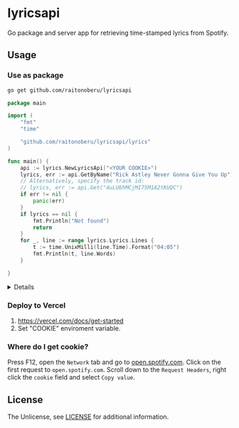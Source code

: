 # lyricsapi
Go package and server app for retrieving time-stamped lyrics from Spotify.

## Usage

### Use as package

```bash
go get github.com/raitonoberu/lyricsapi
```

```go
package main

import (
	"fmt"
	"time"

	"github.com/raitonoberu/lyricsapi/lyrics"
)

func main() {
	api := lyrics.NewLyricsApi("<YOUR COOKIE>")
	lyrics, err := api.GetByName("Rick Astley Never Gonna Give You Up")
	// Alternatively, specify the track id:
	// lyrics, err := api.Get("4uLU6hMCjMI75M1A2tKUQC")
	if err != nil {
		panic(err)
	}
	if lyrics == nil {
		fmt.Println("Not found")
		return
	}
	for _, line := range lyrics.Lyrics.Lines {
		t := time.UnixMilli(line.Time).Format("04:05")
		fmt.Println(t, line.Words)
	}

}
```
<details>

```
00:19 We're no strangers to love
00:23 You know the rules and so do I
00:28 A full commitment's what I'm thinking of
00:32 You wouldn't get this from any other guy
00:36 I just wanna tell you how I'm feeling
00:41 Gotta make you understand
00:44 Never gonna give you up
00:46 Never gonna let you down
00:48 Never gonna run around and desert you
00:52 Never gonna make you cry
00:54 Never gonna say goodbye
00:56 Never gonna tell a lie and hurt you
01:02 We've known each other for so long
01:06 Your heart's been aching but you're too shy to say it
01:10 Inside we both know what's been going on
01:14 We know the game and we're gonna play it
01:18 And if you ask me how I'm feeling
01:23 Don't tell me you're too blind to see
01:26 Never gonna give you up
01:28 Never gonna let you down
01:30 Never gonna run around and desert you
01:34 Never gonna make you cry
01:36 Never gonna say goodbye
01:39 Never gonna tell a lie and hurt you
01:43 Never gonna give you up
01:45 Never gonna let you down
01:47 Never gonna run around and desert you
01:51 Never gonna make you cry
01:53 Never gonna say goodbye
01:56 Never gonna tell a lie and hurt you
02:01 
02:03 (Give you up)
02:07 ♪
02:09 (Ooh) Never gonna give, never gonna give
02:11 (Give you up)
02:14 ♪
02:18 We've known each other for so long
02:22 Your heart's been aching but you're too shy to say it
02:26 Inside we both know what's been going on
02:30 We know the game and we're gonna play it
02:34 I just wanna tell you how I'm feeling
02:39 Gotta make you understand
02:42 Never gonna give you up
02:44 Never gonna let you down
02:46 Never gonna run around and desert you
02:51 Never gonna make you cry
02:53 Never gonna say goodbye
02:55 Never gonna tell a lie and hurt you
02:59 Never gonna give you up
03:01 Never gonna let you down
03:03 Never gonna run around and desert you
03:08 Never gonna make you cry
03:10 Never gonna say goodbye
03:12 Never gonna tell a lie and hurt you
03:16 Never gonna give you up
03:18 Never gonna let you down
03:20 Never gonna run around and desert you
03:25 Never gonna make you cry
03:27 Never gonna say goodbye
03:28 
```
</details>

### Deploy to Vercel

1. https://vercel.com/docs/get-started
2. Set "COOKIE" enviroment variable.

### Where do I get cookie?

Press F12, open the `Network` tab and go to [open.spotify.com](https://open.spotify.com/). Click on the first request to `open.spotify.com`. Scroll down to the `Request Headers`, right click the `cookie` field and select `Copy value`.

## License

The Unlicense, see [LICENSE](./LICENSE) for additional information.
